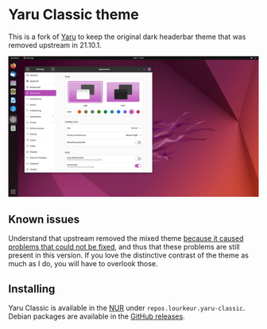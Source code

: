 # Yaru Classic theme

This is a fork of [Yaru] to keep the original dark headerbar theme that was
removed upstream in 21.10.1.

![Files](.github/readme_pics/jammy-settings-classic.png)


## Known issues

Understand that upstream removed the mixed theme [because it caused problems
that could not be fixed][upstream-issue-2918], and thus that these problems are
still present in this version.  If you love the distinctive contrast of the
theme as much as I do, you will have to overlook those.


## Installing

Yaru Classic is available in the [NUR] under `repos.lourkeur.yaru-classic`.
Debian packages are available in the [GitHub releases].

[Yaru]: https://github.com/ubuntu/yaru
[upstream-issue-2918]: https://github.com/ubuntu/yaru/issues/2918
[NUR]: https://github.com/nix-community/NUR
[GitHub releases]: https://github.com/lourkeur/yaru-classic/releases
